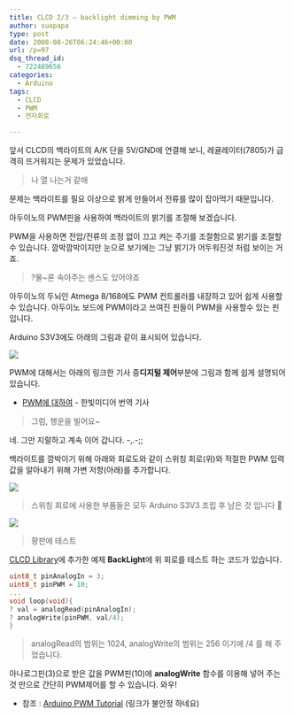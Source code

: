 ```yaml
---
title: CLCD 2/3 – backlight dimming by PWM
author: suapapa
type: post
date: 2008-08-26T06:24:46+00:00
url: /p=97
dsq_thread_id:
  - 722489656
categories:
  - Arduino
tags:
  - CLCD
  - PWM
  - 전자회로

---
```

앞서 CLCD의 백라이트의 A/K 단을 5V/GND에 연결해 보니, 레귤레이터(7805)가 급격히 뜨거워지는 문제가 있었습니다.

> 나 열 나는거 같애

문제는 백라이트를 필요 이상으로 밝게 만들어서 전류를 많이 잡아먹기 때문입니다.

아두이노의 PWM핀을 사용하여 백라이트의 밝기를 조절해 보겠습니다.



PWM을 사용하면 전압/전류의 조정 없이 끄고 켜는 주기를 조절함으로 밝기를 조절할 수 있습니다. 깜박깜박이지만 눈으로 보기에는 그냥 밝기가 어두워진것 처럼 보이는 거죠.

> ?물~론 속아주는 센스도 있어야죠

아두이노의 두뇌인 Atmega 8/168에도 PWM 컨트롤러를 내장하고 있어 쉽게 사용할 수 있습니다. 아두이노 보드에 PWM이라고 쓰여진 핀들이 PWM을 사용할수 있는 핀 입니다.

Arduino S3V3에도 아래의 그림과 같이 표시되어 있습니다.

![](https://asset.homin.dev/blog/2008/08/arduino_pwm_pin.webp)

PWM에 대해서는 아래의 링크한 기사 중**디지털 제어**부분에 그림과 함께 쉽게 설명되어 있습니다.

  * [PWM에 대하여](http://network.hanb.co.kr/view.php?bi_id=1087) - 한빛미디어 번역 기사

> 그럼, 행운을 빌어요~

네. 그만 지랄하고 계속 이어 갑니다. -,.-;;

<p align="left">
  백라이트를 깜박이기 위해 아래와 회로도와 같이 스위칭 회로(위)와 적절한 PWM 입력 값을 알아내기 위해 가변 저항(아래)를 추가합니다.
</p>

![](https://asset.homin.dev/blog/2008/08/clcd_backlight_pwm.webp)

> 스위칭 회로에 사용한 부품들은 모두 Arduino S3V3 조립 후 남은 것 입니다 🙂

![](https://asset.homin.dev/blog/2008/08/hy1602_blight_pwm_ctrl.webp)

> 팡판에 테스트

[CLCD Library](https://homin.dev/svn/ArduinoLibraries/CLCD/)에 추가한 예제 **BackLight**에 위 회로를 테스트 하는 코드가 있습니다.

```c
uint8_t pinAnalogIn = 3;
uint8_t pinPWM = 10;
...
void loop(void){
? val = analogRead(pinAnalogIn);
? analogWrite(pinPWM, val/4);
}
```

> analogRead의 범위는 1024, analogWrite의 범위는 256 이기에 /4 를 해 주었습니다.

아나로그핀(3)으로 받은 값을 PWM핀(10)에 **analogWrite** 함수를 이용해 넣어 주는 것 만으로 간단히 PWM제어를 할 수 있습니다. 와우!

  * 참조 : [Arduino PWM Tutorial][1] (링크가 불안정 하네요)

 [1]: http://www.arduino.cc/en/Tutorial/PWM
